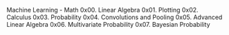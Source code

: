 Machine Learning - Math
0x00. Linear Algebra
0x01. Plotting
0x02. Calculus
0x03. Probability
0x04. Convolutions and Pooling
0x05. Advanced Linear Algebra
0x06. Multivariate Probability
0x07. Bayesian Probability
